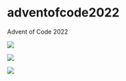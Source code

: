 # adventofcode2022
Advent of Code 2022

![](https://img.shields.io/badge/day%20📅-1-blue)

![](https://img.shields.io/badge/stars%20⭐-1-yellow)

![](https://img.shields.io/badge/days%20completed-1-red)

<!--- advent_readme_stars table --->
